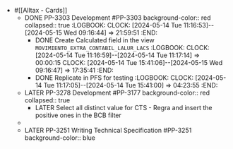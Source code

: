 - #[[Alltax - Cards]]
	- DONE PP-3303 Development #PP-3303
	  background-color:: red
	  collapsed:: true
	  :LOGBOOK:
	  CLOCK: [2024-05-14 Tue 11:16:53]--[2024-05-15 Wed 09:16:44] =>  21:59:51
	  :END:
		- DONE Create Calculated field in the view `MOVIMIENTO_EXTRA_CONTABIL_LALUR_LACS`
		  :LOGBOOK:
		  CLOCK: [2024-05-14 Tue 11:16:59]--[2024-05-14 Tue 11:17:14] =>  00:00:15
		  CLOCK: [2024-05-14 Tue 15:41:06]--[2024-05-15 Wed 09:16:47] =>  17:35:41
		  :END:
		- DONE Replicate in PFS for testing
		  :LOGBOOK:
		  CLOCK: [2024-05-14 Tue 11:17:05]--[2024-05-14 Tue 15:41:00] =>  04:23:55
		  :END:
	- LATER PP-3278 Development #PP-3177
	  background-color:: red
	  collapsed:: true
		- LATER Select all distinct value for CTS - Regra and insert the positive ones in the BCB filter
	-
	- LATER PP-3251 Writing Technical Specification #PP-3251
	  background-color:: blue